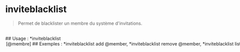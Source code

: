 # inviteblacklist

> Permet de blacklister un membre du système d'invitations.

<br>
## Usage :
*inviteblacklist <option> [@membre]
## Exemples :
*inviteblacklist add @member,
<br>*inviteblacklist remove @member,
<br>*inviteblacklist list
## Alias :
invbl,
<br>blinv
## NSFW ?
- Non
## Permissions :
Robot: Gérer le serveur
<br>
Utilisateur: Gérer le serveur
## Slowmode :
- 3 secondes
## Niveau Premium
- Non premium